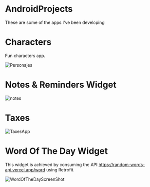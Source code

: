 # AndroidProjects
These are some of the apps I've been developing

# Characters
Fun characters app.

![Personajes](https://user-images.githubusercontent.com/53630621/147177146-bcc11343-60df-4905-8391-b6f0c386a1ca.png)

# Notes & Reminders Widget

![notes](https://user-images.githubusercontent.com/53630621/147186121-6c38b6cb-0e92-4abe-98e4-d2c183d35f94.png)

# Taxes

![TaxesApp](https://user-images.githubusercontent.com/53630621/147176918-455feb14-c8a5-4bf2-ae91-5b24d19dd92b.png)

# Word Of The Day Widget
This widget is achieved by consuming the API https://random-words-api.vercel.app/word using Retrofit.

![WordOfTheDayScreenShot](https://user-images.githubusercontent.com/53630621/147176697-a9bba9d7-87bf-4fe8-8fd2-dd17c28eb9ff.png)
